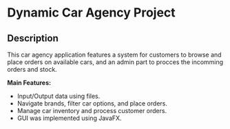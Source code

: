 # Dynamic Car Agency Project

## Description
This car agency application features a system for customers to browse and place orders on available cars, and an admin part to procces the incomming orders and stock.

**Main Features:**
- Input/Output data using files.
- Navigate brands, filter car options, and place orders.
- Manage car inventory and process customer orders.
- GUI was implemented using JavaFX.

